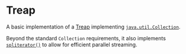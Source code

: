 Treap
=====

A basic implementation of a [Treap][TreapWiki] implementing
[`java.util.Collection`][CollectionJavadoc].

Beyond the standard `Collection` requirements, it also implements
[`spliterator()`][SpliteratorJavadoc] to allow for efficient parallel streaming.

[TreapWiki]: https://en.wikipedia.org/wiki/Treap
[CollectionJavadoc]: https://docs.oracle.com/javase/8/docs/api/java/util/Collection.html
[SpliteratorJavadoc]: https://docs.oracle.com/javase/8/docs/api/java/util/Collection.html#spliterator--
